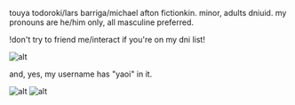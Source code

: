 touya todoroki/lars barriga/michael afton fictionkin. minor, adults dniuid. my pronouns are he/him only, all masculine preferred.

!don't try to friend me/interact if you're on my dni list!

![alt](https://img1.picmix.com/output/pic/normal/4/2/8/7/11927824_a4670.gif)

and, yes, my username has "yaoi" in it.

![alt](https://y2k.neocities.org/stamps2/blue_flamez_by_gaphals-dbyq0g6.gif) ![alt](https://y2k.neocities.org/stamps/warning____barbed_wire_by_big_argonian.jpg)
<!---
touyaoi/touyaoi is a ✨ special ✨ repository because its `README.md` (this file) appears on your GitHub profile.
You can click the Preview link to take a look at your changes.
--->

